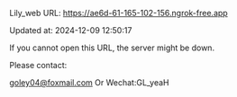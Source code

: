 Lily_web URL: https://ae6d-61-165-102-156.ngrok-free.app

Updated at: 2024-12-09 12:50:17

If you cannot open this URL, the server might be down.

Please contact: 

goley04@foxmail.com Or Wechat:GL_yeaH